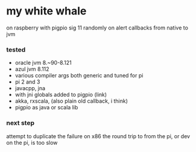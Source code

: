 my white whale
===

on raspberry with pigpio sig 11 randomly on alert callbacks from native to jvm

### tested
- oracle jvm 8.~90-8.121
- azul jvm 8.112
- various compiler args both generic and tuned for pi
- pi 2 and 3
- javacpp, jna
- with jni globals added to pigpio (link)
- akka, rxscala, (also plain old callback, i think)
- pigpio as java or scala lib

### next step 
attempt to duplicate the failure on x86 the round trip to from the pi, or dev on the pi, is too slow

